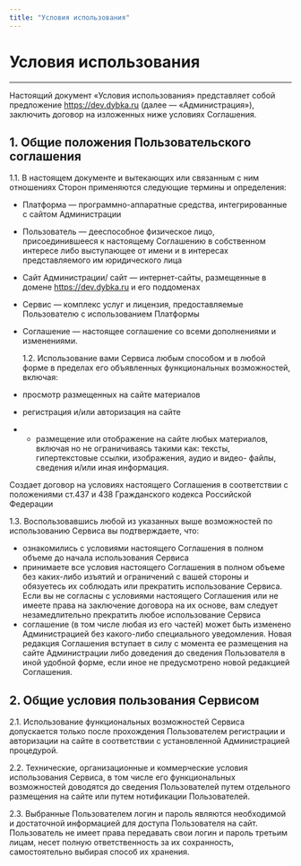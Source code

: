 ```yaml
---
title: "Условия использования"
---
```


# Условия использования

---

Настоящий документ «Условия использования» представляет собой предложение
https://dev.dybka.ru (далее — «Администрация»), заключить договор на изложенных ниже условиях
Соглашения.

## 1. Общие положения Пользовательского соглашения

1.1. В настоящем документе и вытекающих или связанным с ним отношениях Сторон
применяются следующие термины и определения:

- Платформа — программно-аппаратные средства, интегрированные с сайтом
  Администрации
- Пользователь — дееспособное физическое лицо, присоединившееся к настоящему
  Соглашению в собственном интересе либо выступающее от имени и в интересах
  представляемого им юридического лица
- Сайт Администрации/ сайт — интернет-сайты, размещенные в домене https://dev.dybka.ru и его
  поддоменах
- Сервис — комплекс услуг и лицензия, предоставляемые Пользователю с использованием
  Платформы
- Соглашение — настоящее соглашение со всеми дополнениями и изменениями.

  1.2. Использование вами Сервиса любым способом и в любой форме в пределах его
  объявленных функциональных возможностей, включая:

- просмотр размещенных на сайте материалов
- регистрация и/или авторизация на сайте
- - размещение или отображение на сайте любых материалов, включая но не ограничиваясь
    такими как: тексты, гипертекстовые ссылки, изображения, аудио и видео- файлы,
    сведения и/или иная информация.

Создает договор на условиях настоящего Соглашения в соответствии с положениями ст.437 и
438 Гражданского кодекса Российской Федерации

1.3. Воспользовавшись любой из указанных выше возможностей по использованию Сервиса вы
подтверждаете, что:

- ознакомились с условиями настоящего Соглашения в полном объеме до начала
  использования Сервиса
- принимаете все условия настоящего Соглашения в полном объеме без каких-либо изъятий и
  ограничений с вашей стороны и обязуетесь их соблюдать или прекратить использование
  Сервиса. Если вы не согласны с условиями настоящего Соглашения или не имеете права на
  заключение договора на их основе, вам следует незамедлительно прекратить любое
  использование Сервиса
- соглашение (в том числе любая из его частей) может быть изменено Администрацией без
  какого-либо специального уведомления. Новая редакция Соглашения вступает в силу с момента
  ее размещения на сайте Администрации либо доведения до сведения Пользователя в иной
  удобной форме, если иное не предусмотрено новой редакцией Соглашения.

## 2. Общие условия пользования Сервисом

2.1. Использование функциональных возможностей Сервиса допускается только после
прохождения Пользователем регистрации и авторизации на сайте в соответствии с
установленной Администрацией процедурой.

2.2. Технические, организационные и коммерческие условия использования Сервиса, в том
числе его функциональных возможностей доводятся до сведения Пользователей путем
отдельного размещения на сайте или путем нотификации Пользователей.

2.3. Выбранные Пользователем логин и пароль являются необходимой и достаточной
информацией для доступа Пользователя на сайт. Пользователь не имеет права передавать свои
логин и пароль третьим лицам, несет полную ответственность за их сохранность,
самостоятельно выбирая способ их хранения.

